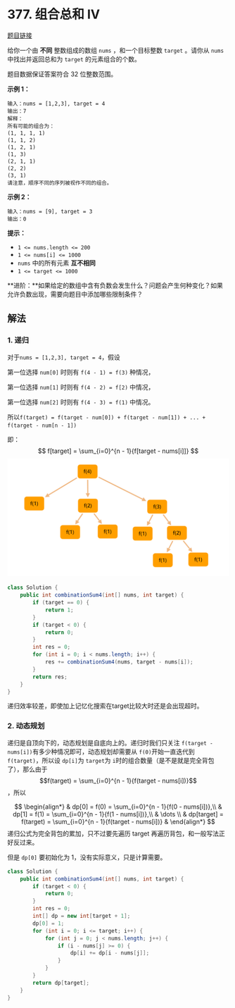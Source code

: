 # 377. 组合总和 Ⅳ

[题目链接](https://leetcode.cn/problems/combination-sum-iv/description/)

给你一个由 **不同** 整数组成的数组 `nums` ，和一个目标整数 `target` 。请你从 `nums` 中找出并返回总和为 `target` 的元素组合的个数。

题目数据保证答案符合 32 位整数范围。

**示例 1：**

```
输入：nums = [1,2,3], target = 4
输出：7
解释：
所有可能的组合为：
(1, 1, 1, 1)
(1, 1, 2)
(1, 2, 1)
(1, 3)
(2, 1, 1)
(2, 2)
(3, 1)
请注意，顺序不同的序列被视作不同的组合。
```

**示例 2：**

```
输入：nums = [9], target = 3
输出：0
```

**提示：**

- `1 <= nums.length <= 200`
- `1 <= nums[i] <= 1000`
- `nums` 中的所有元素 **互不相同**
- `1 <= target <= 1000`

**进阶：**如果给定的数组中含有负数会发生什么？问题会产生何种变化？如果允许负数出现，需要向题目中添加哪些限制条件？

## 解法

### 1. 递归

对于`nums = [1,2,3], target = 4`，假设

第一位选择 `num[0]` 时则有 `f(4 - 1) = f(3)` 种情况，

第一位选择 `num[1]` 时则有 `f(4 - 2) = f[2)` 中情况，

第一位选择 `num[2]` 时则有 `f(4 - 3) = f(1)` 中情况。

所以`f(target) = f(target - num[0]) + f(target - num[1]) + ... + f(target - num[n - 1])`

即：
$$
f[target] = \sum_{i=0}^{n - 1}{f[target - nums[i]]}
$$
![377-1](images/377-1.png)

```java
class Solution {
    public int combinationSum4(int[] nums, int target) {
        if (target == 0) {
            return 1;
        }
        if (target < 0) {
            return 0;
        }
        int res = 0;
        for (int i = 0; i < nums.length; i++) {
            res += combinationSum4(nums, target - nums[i]);
        }
        return res;
    }
}
```

递归效率较差，即使加上记忆化搜索在target比较大时还是会出现超时。

### 2. 动态规划

递归是自顶向下的，动态规划是自底向上的。递归时我们只关注 `f(target - nums[i])`有多少种情况即可，动态规划却需要从 `f(0)`开始一直迭代到 `f(target)`，所以设 `dp[i]`为 `target`为 `i`时的组合数量（是不是就是完全背包了），那么由于 $$f(target) = \sum_{i=0}^{n - 1}{f(target - nums[i])}$$，所以

$$
\begin{align*}
& dp[0] = f(0) = \sum_{i=0}^{n - 1}{f(0 - nums[i])},\\
& dp[1] = f(1) = \sum_{i=0}^{n - 1}{f(1 - nums[i])},\\
& \dots \\
& dp[target] = f(target) = \sum_{i=0}^{n - 1}{f(target - nums[i])}
& \end{align*}
$$
递归公式为完全背包的累加，只不过要先遍历 target 再遍历背包，和一般写法正好反过来。

但是 `dp[0]` 要初始化为 1，没有实际意义，只是计算需要。

```java
class Solution {
    public int combinationSum4(int[] nums, int target) {
        if (target < 0) {
            return 0;
        }
        int res = 0;
        int[] dp = new int[target + 1];
        dp[0] = 1;
        for (int i = 0; i <= target; i++) {
            for (int j = 0; j < nums.length; j++) {
                if (i - nums[j] >= 0) {
                    dp[i] += dp[i - nums[j]];
                }
            }
        }
        return dp[target];
    }
}
```
